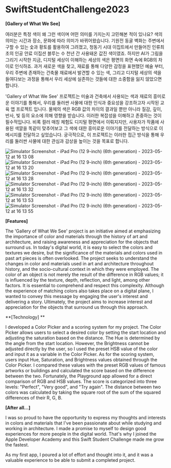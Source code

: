# SwiftStudentChallenge2023

**[Gallery of What We See]**

여러분은 특정 색이 왜 그런 색이며 어떤 의미를 가지는지 고민해본 적이 있나요? 색의 의미는 시간과 장소, 문화에 따라 의미가 바뀌어왔습니다.
기원전 동굴 벽화는 주변에서 구할 수 있는 숯과 황토를 활용하여 그려졌고, 청동기 시대 이집트에서 만들어진 인류최초의 인공 안료 이집션 블루는 수 천년 간 사용돼온 값진 색이였죠.
하지만 AI가 그림을 그리기 시작한 지금, 디지털 세상이 이해하는 세상의 색은 평면의 화면 속에 RGB의 차이로 인식하죠. 
과거 새로운 색을 찾고, 재료를 통해 다양한 감정을 표현했던 예술 부터, 우리 주변에 존재하는 건축물 재료에서 발견할 수 있는 색, 그리고 디지털 세상의 색을 들여다보는 과정을 통해서 우리 세상에 실존하는 것들에 대한 소중함을 잃지 않았으면 합니다.

'Gallery of What We See' 프로젝트는 미술과 건축에서 사용되는 색과 재료의 흥미로운 이야기를 통해서, 우리를 둘러싼 사물에 대한 인식과 중요성을 강조하고자 시작된 교육 앱 프로젝트 입니다.
물체의 색은 RGB 값의 차이의 결과일 뿐만 아니라 질감, 깊이, 반사, 빛 등의 요소에 의해 영향을 받습니다. 이러한 복잡성을 이해하고 존중하는 것이 필수적입니다.
비록 컬러 매칭 체험도 디지털 평면에서 이뤄지지만, 사용자가 작품에 사용된 색깔을 똑같이 맞추어보고 그 색에 대한 흥미로운 이야기를 전달하는 방식으로 이 메시지를 전달하고 싶었습니다.
궁극적으로, 이 프로젝트는 이러한 접근 방식을 통해 우리를 둘러싼 사물에 대한 관심과 감상을 높이는 것을 목표로 합니다.

![Simulator Screenshot - iPad Pro (12 9-inch) (6th generation) - 2023-05-12 at 16 13 08](https://github.com/OreobrO/SwiftStudentChallenge2023/assets/120009346/60391cbe-814d-430d-adbf-3a19f3a3f3b4)
![Simulator Screenshot - iPad Pro (12 9-inch) (6th generation) - 2023-05-12 at 16 13 20](https://github.com/OreobrO/SwiftStudentChallenge2023/assets/120009346/5aaf04c4-7f99-4e8c-9410-f0af717751c8)
![Simulator Screenshot - iPad Pro (12 9-inch) (6th generation) - 2023-05-12 at 16 13 28](https://github.com/OreobrO/SwiftStudentChallenge2023/assets/120009346/c5978481-e7f3-4c75-86f9-653c812d9655)
![Simulator Screenshot - iPad Pro (12 9-inch) (6th generation) - 2023-05-12 at 16 13 32](https://github.com/OreobrO/SwiftStudentChallenge2023/assets/120009346/c98184ee-1657-4d00-b9c6-976ff8527359)
![Simulator Screenshot - iPad Pro (12 9-inch) (6th generation) - 2023-05-12 at 16 13 53](https://github.com/OreobrO/SwiftStudentChallenge2023/assets/120009346/497ab64c-e4e3-4f98-83fa-67ae83c60cfc)
![Simulator Screenshot - iPad Pro (12 9-inch) (6th generation) - 2023-05-12 at 16 13 55](https://github.com/OreobrO/SwiftStudentChallenge2023/assets/120009346/675ccea0-921e-4b50-a373-023687b93fbc)


**[Features]**

The 'Gallery of What We See' project is an initiative aimed at emphasizing the importance of color and materials through the history of art and architecture, and raising awareness and appreciation for the objects that surround us. In today's digital world, it is easy to select the colors and textures we desire, but the significance of the materials and colors used in past art pieces is often overlooked. The project seeks to understand the changes in color and materials used in art and architecture throughout history, and the socio-cultural context in which they were employed. The color of an object is not merely the result of the difference in RGB values; it is influenced by the texture, depth, reflection, and light, among other factors. It is essential to comprehend and respect this complexity. Although the experience of matching colors also takes place on a digital plane, I wanted to convey this message by engaging the user's interest and delivering a story. Ultimately, the project aims to increase interest and appreciation for the objects that surround us through this approach. 


**[Technology] **

I developed a Color Picker and a scoring system for my project. The Color Picker allows users to select a desired color by setting the start location and adjusting the saturation based on the distance. The Hue is determined by the angle from the start location. However, the Brightness cannot be adjusted directly by the user, so I used the preset HSB value of the color and input it as a variable in the Color Picker. As for the scoring system, users input Hue, Saturation, and Brightness values obtained through the Color Picker. I compared these values with the preset RGB values of famous artworks or buildings and calculated the score based on the difference between the two. Fortunately, the Playground app allowed for a direct comparison of RGB and HSB values. The score is categorized into three levels: "Perfect", "Very good", and "Try again". The distance between two colors was calculated by taking the square root of the sum of the squared differences of their R, G, B.


**[After all...]**

I was so proud to have the opportunity to express my thoughts and interests in colors and materials that I've been passionate about while studying and working in architecture. I made a promise to myself to design good experiences for more people in the digital world. That's why I joined the Apple Developer Academy and this Swift Student Challenge made me grow the fastest.

As my first app, I poured a lot of effort and thought into it, and it was a valuable experience to be able to submit a completed project.


